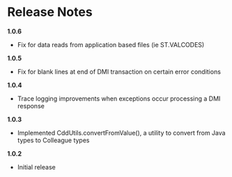 # Release Notes #

__1.0.6__

* Fix for data reads from application based files (ie ST.VALCODES)

__1.0.5__

* Fix for blank lines at end of DMI transaction on certain error conditions

__1.0.4__

* Trace logging improvements when exceptions occur processing a DMI response

__1.0.3__

* Implemented CddUtils.convertFromValue(), a utility to convert from Java types to Colleague types

__1.0.2__

* Initial release